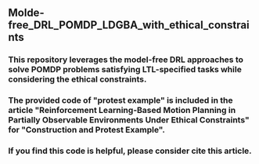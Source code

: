 ## Molde-free_DRL_POMDP_LDGBA_with_ethical_constraints
### This repository leverages the model-free DRL approaches to solve POMDP problems satisfying LTL-specified tasks while considering the ethical constraints.
### The provided code of "protest example" is included in the article "Reinforcement Learning-Based Motion Planning in Partially Observable Environments Under Ethical Constraints" for "Construction and Protest Example". 
### If you find this code is helpful, please consider cite this article.

